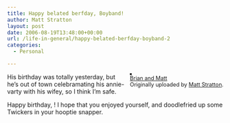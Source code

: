 ```yaml
---
title: Happy belated berfday, Boyband!
author: Matt Stratton
layout: post
date: 2006-08-19T13:48:00+00:00
url: /life-in-general/happy-belated-berfday-boyband-2
categories:
  - Personal

---
```

<div style="float:right;margin-left:10px;margin-bottom:10px;">
  <a href="http://www.flickr.com/photos/mugsy/35966859/" title="photo sharing"><img src="http://static.flickr.com/26/35966859_9fdb8d87a1_m.jpg" alt="" style="border:solid 2px #000000;" /></a> <br /> <span style="font-size:.9em;margin-top:0;"> <a href="http://www.flickr.com/photos/mugsy/35966859/">Brian and Matt</a> <br /> Originally uploaded by <a href="http://www.flickr.com/people/mugsy/">Matt Stratton</a>. </span>
</div>

His birthday was totally yesterday, but he&#8217;s out of town celebramating his annie-varty with his wifey, so I think I&#8217;m safe.

Happy birthday, ! I hope that you enjoyed yourself, and doodlefried up some Twickers in your hooptie snapper.